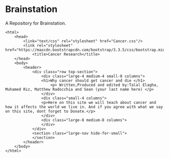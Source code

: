 # Brainstation
A Repository for Brainstation.
<!DOCTYPE html>
	<html>
		<head>
			<link="text/css" rel="stylesheet" href="Cancer.css"/>
			<link rel="stylesheet" href="https://maxcdn.bootstrapcdn.com/bootstrap/3.3.5/css/bootstrap.min.css"/>
				<title>Cancer Research</title>
		</head>
		<body>
			<header>
				<div class="row top-section">
					<div class="large-4 medium-4 small-8 columns">
					<h1>Why cancer should get cancer and die </h1>
						<p> Written,Produced and edited by:Talal Elagha, Muhamed Riz, Matthew Radocchia and Sean (your last name here) </p>
					</div>
					<div class="small-4 columns">
					<p>Here on this site we will teach about cancer and how it affects the world we live in. And if you agree with what we say on this site, dont forget to Donate.</p>
					</div>
					<div class="large-8 medium-8 columns">
					</div>
				</div>
				<section class="large-nav hide-for-small">
				</section>
			</header>
		</body>
	</html>
